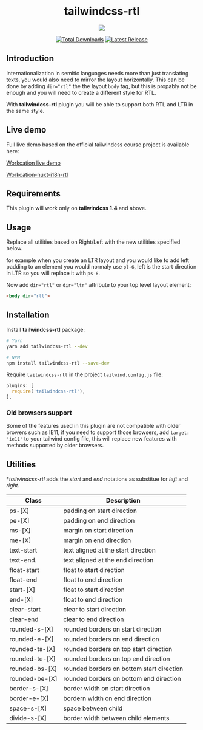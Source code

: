 <h1 align="center">
  tailwindcss-rtl
</h1>
<p align="center">
  <a href="https://workcation-rtl.netlify.com/en/" >
    <img src="https://i.imgur.com/QSY8nNU.gif">
  </a>
</p>
<p align="center">
  <a href="https://www.npmjs.com/package/tailwindcss-rtl"><img src="https://img.shields.io/npm/dt/tailwindcss-rtl.svg" alt="Total Downloads"></a>
  <a href="https://www.npmjs.com/package/tailwindcss-rtl"><img src="https://img.shields.io/npm/v/tailwindcss-rtl.svg" alt="Latest Release"> </a>
</p>


## Introduction

Internationalization in semitic languages needs more than just translating texts, you would also need to mirror the layout horizontally.
This can be done by adding `dir="rtl"` the the layout `body` tag, but this is propably not be enough and you will need to create a different style for RTL.

With **tailwindcss-rtl** plugin you will be able to support both RTL and LTR in the same style.

## Live demo

Full live demo based on the official tailwindcss course project is available here: 

[Workcation live demo](https://workcation-rtl.netlify.app/en/)

[Workcation-nuxt-i18n-rtl](https://github.com/20lives/workcation-nuxt-i18n-rtl)

## Requirements

This plugin will work only on **tailwindcss 1.4** and above.

## Usage

Replace all utilities based on Right/Left with the new utilities specified below.

for example when you create an LTR layout and you would like to add left padding to an element you would normaly use `pl-6`, left is the start direction in LTR so you will replace it with `ps-6`.

Now add  `dir="rtl"` or `dir="ltr"` attribute to your top level layout element:

```html
<body dir="rtl">
```

## Installation

Install **tailwindcss-rtl** package:

```bash
# Yarn
yarn add tailwindcss-rtl --dev

# NPM
npm install tailwindcss-rtl --save-dev
```

Require `tailwindcss-rtl` in the project `tailwind.config.js` file:

```javascript
plugins: [
  require('tailwindcss-rtl'),
],
```

### Old browsers support

Some of the features used in this plugin are not compatible with older browers such as IE11, if you need to support those browsers, add `target: 'ie11'` to your tailwind config file, this will replace new features with methods supported by older browsers.

## Utilities

**tailwindcss-rtl* adds the *start* and *end* notations as substitue for *left* and *right*.

| Class          | Description                               | 
| -------------- | ----------------------------------------- |
| ps-[X]         | padding on start direction                |
| pe-[X]         | padding on end direction                  |
| ms-[X]         | margin on start direction                 |
| me-[X]         | margin on end direction                   |
| text-start     | text aligned at the start direction       |
| text-end.      | text aligned at the end direction         |
| float-start    | float to start direction                  |
| float-end      | float to end direction                    |
| start-[X]      | float to start direction                  |
| end-[X]        | float to end direction                    |
| clear-start    | clear to start direction                  |
| clear-end      | clear to end direction                    |
| rounded-s-[X]  | rounded borders on start direction        |
| rounded-e-[X]  | rounded borders on end direction          |
| rounded-ts-[X] | rounded borders on top start direction    |
| rounded-te-[X] | rounded borders on top end direction      |
| rounded-bs-[X] | rounded borders on bottom start direction |
| rounded-be-[X] | rounded borders on bottom end direction   |
| border-s-[X]   | border width on start direction           |
| border-e-[X]   | bordern width on end direction            |
| space-s-[X]    | space between child                       |
| divide-s-[X]   | border width between child elements       |

[npm-version]: https://img.shields.io/npm/v/tailwindcss-rtl.svg?style=flat-square
[npm-downloads]: https://img.shields.io/npm/dw/tailwindcss-rtl?style=flat-square
[npm]: https://www.npmjs.org/package/tailwindcss-rtl
